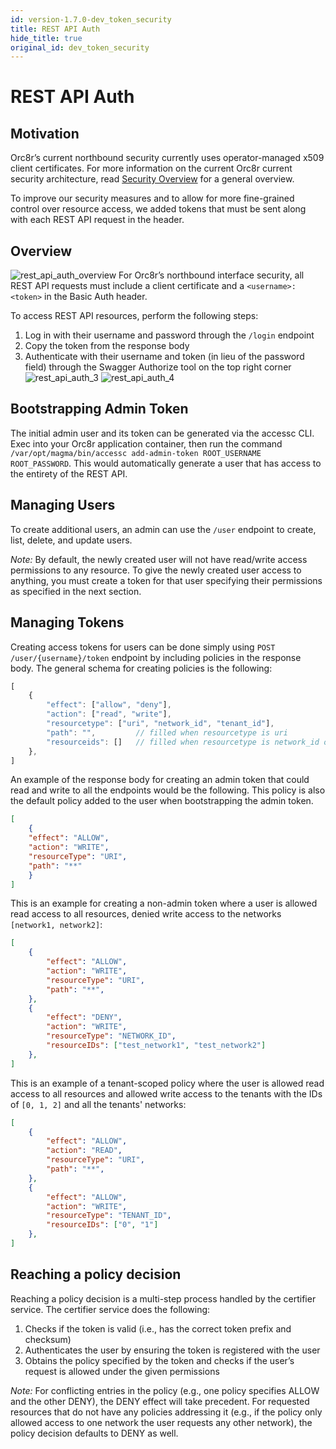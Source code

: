 ```yaml
---
id: version-1.7.0-dev_token_security
title: REST API Auth
hide_title: true
original_id: dev_token_security
---
```

# REST API Auth

## Motivation

Orc8r’s current northbound security currently uses operator-managed x509 client certificates.
For more information on the current Orc8r current security architecture, read [Security Overview](./architecture_security.md#application-layer-access-control) for a general overview.

To improve our security measures and to allow for more fine-grained control over resource access, we added tokens that must be sent along with each REST API request in the header.

## Overview

![rest_api_auth_overview](assets/orc8r/rest_api_auth_overview.png)
For Orc8r’s northbound interface security, all REST API requests must include a client certificate and a `<username>:<token>` in the Basic Auth header.

To access REST API resources, perform the following steps:

1. Log in with their username and password through the `/login` endpoint
2. Copy the token from the response body
3. Authenticate with their username and token (in lieu of the password field) through the Swagger Authorize tool on the top right corner
   ![rest_api_auth_3](assets/orc8r/rest_api_auth_3.png)
   ![rest_api_auth_4](assets/orc8r/rest_api_auth_4.png)

## Bootstrapping Admin Token

The initial admin user and its token can be generated via the accessc CLI.
Exec into your Orc8r application container, then run the command `/var/opt/magma/bin/accessc add-admin-token ROOT_USERNAME ROOT_PASSWORD`.
This would automatically generate a user that has access to the entirety of the REST API.

## Managing Users

To create additional users, an admin can use the `/user` endpoint to create, list, delete, and update users.

_Note:_ By default, the newly created user will not have read/write access permissions to any resource.
To give the newly created user access to anything, you must create a token for that user specifying their permissions as specified in the next section.

## Managing Tokens

Creating access tokens for users can be done simply using `POST /user/{username}/token` endpoint by including policies in the response body.
The general schema for creating policies is the following:

```javascript
[
    {
        "effect": ["allow", "deny"],
        "action": ["read", "write"],
        "resourcetype": ["uri", "network_id", "tenant_id"],
        "path": "",         // filled when resourcetype is uri
        "resourceids": []   // filled when resourcetype is network_id or tenant_id
    },
]
```

An example of the response body for creating an admin token that could read and write to all the endpoints would be the following.
This policy is also the default policy added to the user when bootstrapping the admin token.

```json
[
    {
    "effect": "ALLOW",
    "action": "WRITE",
    "resourceType": "URI",
    "path": "**"
    }
]
```

This is an example for creating a non-admin token where a user is allowed read access to all resources,
denied write access to the networks `[network1, network2]`:

```json
[
    {
        "effect": "ALLOW",
        "action": "WRITE",
        "resourceType": "URI",
        "path": "**",
    },
    {
        "effect": "DENY",
        "action": "WRITE",
        "resourceType": "NETWORK_ID",
        "resourceIDs": ["test_network1", "test_network2"]
    },
]
```

This is an example of a tenant-scoped policy where the user is allowed read access to all resources
and allowed write access to the tenants with the IDs of `[0, 1, 2]` and all the tenants' networks:

```json
[
    {
        "effect": "ALLOW",
        "action": "READ",
        "resourceType": "URI",
        "path": "**",
    },
    {
        "effect": "ALLOW",
        "action": "WRITE",
        "resourceType": "TENANT_ID",
        "resourceIDs": ["0", "1"]
    },
]
```

## Reaching a policy decision

Reaching a policy decision is a multi-step process handled by the certifier service.
The certifier service does the following:

1. Checks if the token is valid (i.e., has the correct token prefix and checksum)
2. Authenticates the user by ensuring the token is registered with the user
3. Obtains the policy specified by the token and checks if the user’s request is allowed under the given permissions

_Note:_ For conflicting entries in the policy (e.g., one policy specifies ALLOW and the other DENY), the DENY effect will take precedent.
For requested resources that do not have any policies addressing it (e.g., if the policy only allowed access to one network the user requests any other network), the policy decision defaults to DENY as well.
